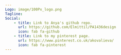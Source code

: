 ```yaml
---
Logo: image/100Px_logo.png
Tagline:
Social:
    - title: Link to Anya's github repo.
      url: https://github.com/Elmittil/PA1436design
      icon: fab fa-github
    - title: Link to my pinterest page.
      url: https://www.pinterest.co.uk/akovalieva/
      icon: fab fa-pinterest
---
```

